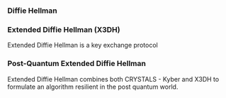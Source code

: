 ### Diffie Hellman 

### Extended Diffie Hellman (X3DH)
Extended Diffie Hellman is a key exchange protocol

### Post-Quantum Extended Diffie Hellman
Extended Diffie Hellman combines both CRYSTALS - Kyber and X3DH to formulate an algorithm resilient in the post quantum world. 